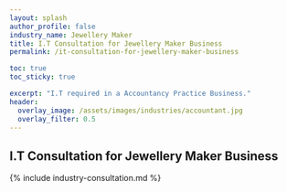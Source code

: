 ```yaml
---
layout: splash 
author_profile: false 
industry_name: Jewellery Maker
title: I.T Consultation for Jewellery Maker Business
permalink: /it-consultation-for-jewellery-maker-business

toc: true
toc_sticky: true

excerpt: "I.T required in a Accountancy Practice Business."
header:
  overlay_image: /assets/images/industries/accountant.jpg
  overlay_filter: 0.5 
---
```


## I.T Consultation for Jewellery Maker Business

{% include industry-consultation.md %}
